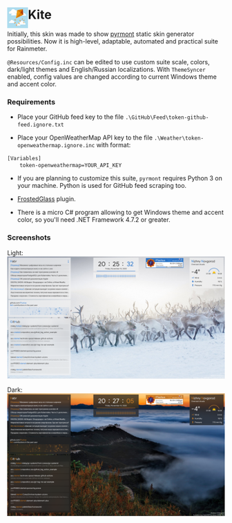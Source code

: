 # Kite <img align="left" width=48 height=48 src="/%40Screenshots/Kite.jpg">

Initially, this skin was made to show [pyrmont](https://github.com/F1uctus/pyrmont) static skin generator possibilities.
Now it is high-level, adaptable, automated and practical suite for Rainmeter.

`@Resources/Config.inc` can be edited to use custom suite scale, colors, dark/light themes and English/Russian localizations.
With `ThemeSyncer` enabled, config values are changed according to current Windows theme and accent color.

### Requirements

- Place your GitHub feed key to the file `.\GitHub\Feed\token-github-feed.ignore.txt`

- Place your OpenWeatherMap API key to the file `.\Weather\token-openweathermap.ignore.inc` with format:
```
[Variables]
    token-openweathermap=YOUR_API_KEY
```

- If you are planning to customize this suite, `pyrmont` requires Python 3 on your machine. Python is used for GitHub feed scraping too.

- [FrostedGlass](https://github.com/TheAzack9/FrostedGlass) plugin.

- There is a micro C# program allowing to get Windows theme and accent color, so you'll need .NET Framework 4.7.2 or greater.

### Screenshots

Light:
![Kite](/%40Screenshots/Kite-1.0.2.png)

Dark:
![Kite](/%40Screenshots/Kite-1.0.2b.png)
